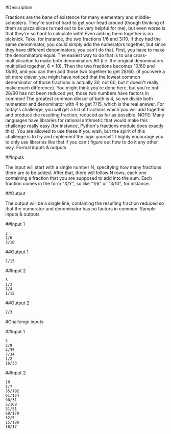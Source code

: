 #Description

Fractions are the bane of existence for many elementary and middle-schoolers. They're sort-of hard to get your head around (though thinking of them as pizza slices turned out to be very helpful for me), but even worse is that they're so hard to calculate with! Even adding them together is no picknick.
Take, for instance, the two fractions 1/6 and 3/10. If they had the same denominator, you could simply add the numerators together, but since they have different denominators, you can't do that. First, you have to make the denominators equal. The easiest way to do that is to use cross-multiplication to make both denominators 60 (i.e. the original denominators multiplied together, 6 * 10). Then the two fractions becomes 10/60 and 18/60, and you can then add those two together to get 28/60.
(if you were a bit more clever, you might have noticed that the lowest common denominator of those fractions is actually 30, not 60, but it doesn't really make much difference).
You might think you're done here, but you're not! 28/60 has not been reduced yet, those two numbers have factors in common! The greatest common divisor of both is 4, so we divide both numerator and denominator with 4 to get 7/15, which is the real answer.
For today's challenge, you will get a list of fractions which you will add together and produce the resulting fraction, reduced as far as possible.
NOTE: Many languages have libraries for rational arithmetic that would make this challenge really easy (for instance, Python's fractions module does exactly this). You are allowed to use these if you wish, but the spirit of this challenge is to try and implement the logic yourself. I highly encourage you to only use libraries like that if you can't figure out how to do it any other way.
Formal inputs & outputs

##Inputs

The input will start with a single number N, specifying how many fractions there are to be added.
After that, there will follow N rows, each one containing a fraction that you are supposed to add into the sum. Each fraction comes in the form "X/Y", so like "1/6" or "3/10", for instance.

##Output

The output will be a single line, containing the resulting fraction reduced so that the numerator and denominator has no factors in common.
Sample inputs & outputs

##Input 1
```
2
1/6
3/10
```

##Output 1
```
7/15
```

##Input 2
```
3
1/3
1/4
1/12
```

##Output 2
```
2/3
```

#Challenge inputs

##Input 1
```
5
2/9
4/35
7/34
1/2
16/33
```

##Input 2
```
10
1/7
35/192
61/124
90/31
5/168
31/51
69/179
32/5
15/188
10/17
```
